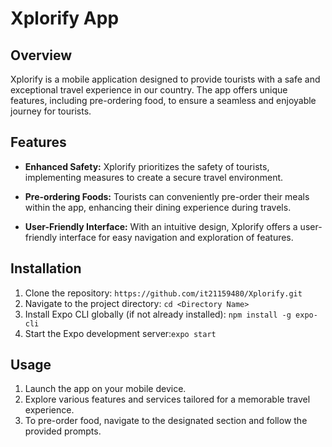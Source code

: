 # Xplorify App

## Overview

Xplorify is a mobile application designed to provide tourists with a safe and exceptional travel experience in our country. The app offers unique features, including pre-ordering food, to ensure a seamless and enjoyable journey for tourists.

## Features

- **Enhanced Safety:** Xplorify prioritizes the safety of tourists, implementing measures to create a secure travel environment.

- **Pre-ordering Foods:** Tourists can conveniently pre-order their meals within the app, enhancing their dining experience during travels.

- **User-Friendly Interface:** With an intuitive design, Xplorify offers a user-friendly interface for easy navigation and exploration of features.

## Installation

1. Clone the repository: `https://github.com/it21159480/Xplorify.git`
2. Navigate to the project directory: `cd <Directory Name>`
3. Install Expo CLI globally (if not already installed): `npm install -g expo-cli`
4. Start the Expo development server:`expo start`

## Usage

1. Launch the app on your mobile device.
2. Explore various features and services tailored for a memorable travel experience.
3. To pre-order food, navigate to the designated section and follow the provided prompts.


